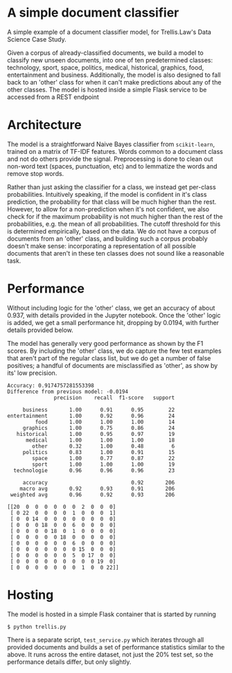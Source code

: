 # A simple document classifier
A simple example of a document classifier model, for Trellis.Law's Data Science
Case Study.

Given a corpus of already-classified documents, we build a model to classify
new unseen documents, into one of ten predetermined classes: technology, sport,
space, politics, medical, historical, graphics, food, entertainment and
business.  Additionally, the model is also designed to fall back to an 'other'
class for when it can't make predictions about any of the other classes.  The
model is hosted inside a simple Flask service to be accessed from a REST
endpoint

# Architecture

The model is a straightforward Naive Bayes classifier from `scikit-learn`,
trained on a matrix of TF-IDF features.  Words common to a document class and
not do others provide the signal.  Preprocessing is done to clean out non-word
text (spaces, punctuation, etc) and to lemmatize the words and remove stop
words.

Rather than just asking the classifier for a class, we instead get per-class
probabilities.  Intuitively speaking, if the model is confident in it's class
prediction, the probability for that class will be much higher than the rest.
However, to allow for a non-prediction when it's not confident, we also check
for if the maximum probability is not much higher than the rest of the
probabilities, e.g. the mean of all probabilities.  The cutoff threshold for
this is determined empirically, based on the data.  We do not have a corpus of
documents from an 'other' class, and building such a corpus probably doesn't
make sense: incorporating a representation of all possible documents that
aren't in these ten classes does not sound like a reasonable task.

# Performance

Without including logic for the 'other' class, we get an accuracy of about
0.937, with details provided in the Jupyter notebook.  Once the 'other' logic
is added, we get a small performance hit, dropping by 0.0194, with further
details provided below.

The model has generally very good performance as shown by the F1 scores.  By
including the 'other' class, we do capture the few test examples that aren't
part of the regular class list, but we do get a number of false positives; 
a handful of documents are misclassified as 'other', as show by its' low
precision.

```
Accuracy: 0.9174757281553398
Difference from previous model: -0.0194
               precision    recall  f1-score   support

     business       1.00      0.91      0.95        22
entertainment       1.00      0.92      0.96        24
         food       1.00      1.00      1.00        14
     graphics       1.00      0.75      0.86        24
   historical       1.00      0.95      0.97        19
      medical       1.00      1.00      1.00        18
        other       0.32      1.00      0.48         6
     politics       0.83      1.00      0.91        15
        space       1.00      0.77      0.87        22
        sport       1.00      1.00      1.00        19
  technologie       0.96      0.96      0.96        23

     accuracy                           0.92       206
    macro avg       0.92      0.93      0.91       206
 weighted avg       0.96      0.92      0.93       206

[[20  0  0  0  0  0  0  2  0  0  0]
 [ 0 22  0  0  0  0  1  0  0  0  1]
 [ 0  0 14  0  0  0  0  0  0  0  0]
 [ 0  0  0 18  0  0  6  0  0  0  0]
 [ 0  0  0  0 18  0  1  0  0  0  0]
 [ 0  0  0  0  0 18  0  0  0  0  0]
 [ 0  0  0  0  0  0  6  0  0  0  0]
 [ 0  0  0  0  0  0  0 15  0  0  0]
 [ 0  0  0  0  0  0  5  0 17  0  0]
 [ 0  0  0  0  0  0  0  0  0 19  0]
 [ 0  0  0  0  0  0  0  1  0  0 22]]
```

# Hosting

The model is hosted in a simple Flask container that is started by running
```
$ python trellis.py
```

There is a separate script, `test_service.py` which iterates through all
provided documents and builds a set of performance statistics similar to the
above.  It runs across the entire dataset, not just the 20% test set, so the
performance details differ, but only slightly.


